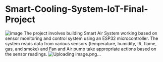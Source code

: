 # Smart-Cooling-System-IoT-Final-Project
![image](https://github.com/user-attachments/assets/20166de7-c2a0-409c-9956-d7446672434b)
The project involves building Smart Air System working based on  sensor monitoring and control system using an ESP32 microcontroller. The system reads data from various sensors (temperature, humidity, IR, flame, gas, and smoke) and Fan and Air pump take appropriate actions based on the sensor readings.
![Uploading image.png…]()
